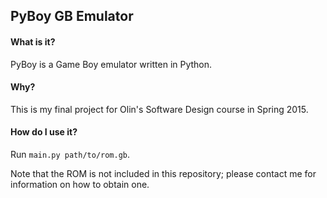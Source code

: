 ## PyBoy GB Emulator

#### What is it?
PyBoy is a Game Boy emulator written in Python.

#### Why?
This is my final project for Olin's Software Design course in Spring 2015.

#### How do I use it?
Run `main.py path/to/rom.gb`.

Note that the ROM is not included in this repository; please contact me for information on how to obtain one.
